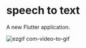 # speech to text

A new Flutter application.

![ezgif com-video-to-gif](https://user-images.githubusercontent.com/48356056/91675156-f4818600-eb58-11ea-85b8-d28c89138122.gif)

